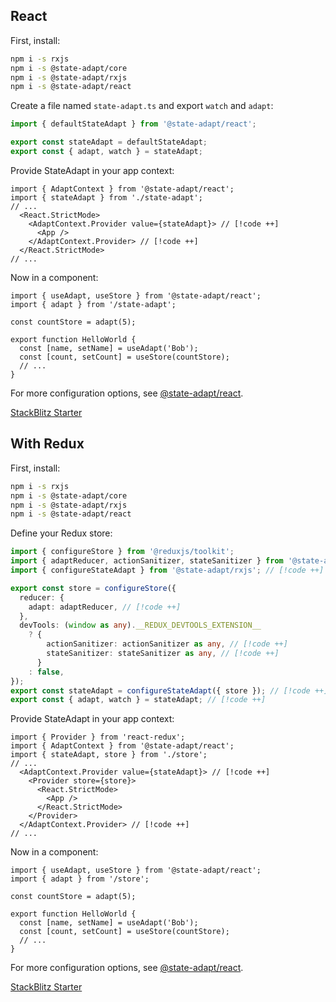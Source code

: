 ## React

First, install:

```sh
npm i -s rxjs
npm i -s @state-adapt/core
npm i -s @state-adapt/rxjs
npm i -s @state-adapt/react
```

Create a file named `state-adapt.ts` and export `watch` and `adapt`:

```typescript
import { defaultStateAdapt } from '@state-adapt/react';

export const stateAdapt = defaultStateAdapt;
export const { adapt, watch } = stateAdapt;
```

Provide StateAdapt in your app context:

```tsx
import { AdaptContext } from '@state-adapt/react';
import { stateAdapt } from './state-adapt';
// ...
  <React.StrictMode>
    <AdaptContext.Provider value={stateAdapt}> // [!code ++]
      <App />
    </AdaptContext.Provider> // [!code ++]
  </React.StrictMode>
// ...
```

Now in a component:

```tsx
import { useAdapt, useStore } from '@state-adapt/react';
import { adapt } from '/state-adapt';

const countStore = adapt(5);

export function HelloWorld {
  const [name, setName] = useAdapt('Bob');
  const [count, setCount] = useStore(countStore);
  // ...
}
```

For more configuration options, see [@state-adapt/react](/docs/react).

[StackBlitz Starter](https://stackblitz.com/edit/vitejs-vite-qcthao?file=src%2Fmain.tsx,src%2FCounter.tsx&terminal=dev)

## With Redux

First, install:

```sh
npm i -s rxjs
npm i -s @state-adapt/core
npm i -s @state-adapt/rxjs
npm i -s @state-adapt/react
```

Define your Redux store:

```typescript
import { configureStore } from '@reduxjs/toolkit';
import { adaptReducer, actionSanitizer, stateSanitizer } from '@state-adapt/core'; // [!code ++]
import { configureStateAdapt } from '@state-adapt/rxjs'; // [!code ++]

export const store = configureStore({
  reducer: {
    adapt: adaptReducer, // [!code ++]
  },
  devTools: (window as any).__REDUX_DEVTOOLS_EXTENSION__
    ? {
        actionSanitizer: actionSanitizer as any, // [!code ++]
        stateSanitizer: stateSanitizer as any, // [!code ++]
      }
    : false,
});
export const stateAdapt = configureStateAdapt({ store }); // [!code ++]
export const { adapt, watch } = stateAdapt; // [!code ++]
```

Provide StateAdapt in your app context:

```tsx
import { Provider } from 'react-redux';
import { AdaptContext } from '@state-adapt/react';
import { stateAdapt, store } from './store';
// ...
  <AdaptContext.Provider value={stateAdapt}> // [!code ++]
    <Provider store={store}>
      <React.StrictMode>
        <App />
      </React.StrictMode>
    </Provider>
  </AdaptContext.Provider> // [!code ++]
// ...
```

Now in a component:

```tsx
import { useAdapt, useStore } from '@state-adapt/react';
import { adapt } from '/store';

const countStore = adapt(5);

export function HelloWorld {
  const [name, setName] = useAdapt('Bob');
  const [count, setCount] = useStore(countStore);
  // ...
}
```

For more configuration options, see [@state-adapt/react](/docs/react).

[StackBlitz Starter](https://stackblitz.com/edit/vitejs-vite-ucaub3?file=src%2Fstore.tsx,src%2Fmain.tsx,src%2FCounter.tsx&terminal=dev)
